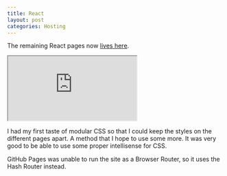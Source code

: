 ```yaml
---
title: React
layout: post
categories: Hosting
---
```


The remaining React pages now [lives here](https://link477.com/Link477-React/).

<iframe src="https://link477.com/Link477-React/"></iframe>

I had my first taste of modular CSS so that I could keep the styles on the different pages apart.
A method that I hope to use some more.
It was very good to be able to use some proper intellisense for CSS.

GitHub Pages was unable to run the site as a Browser Router, so it uses the Hash Router instead.
